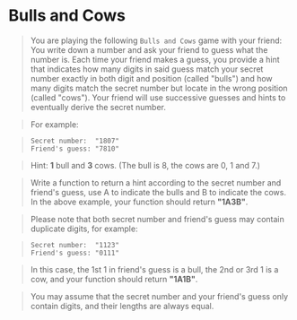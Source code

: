 Bulls and Cows
==============

>You are playing the following `Bulls and Cows` game with your friend: 
>You write down a number and ask your friend to guess what the number is. 
>Each time your friend makes a guess, you provide a hint that indicates 
>how many digits in said guess match your secret number exactly in both digit 
>and position (called "bulls") and how many digits match the secret number 
>but locate in the wrong position (called "cows"). Your friend will use 
>successive guesses and hints to eventually derive the secret number.

>For example:

>     Secret number:  "1807"
>     Friend's guess: "7810"

>Hint: **1** bull and **3** cows. (The bull is 8, the cows are 0, 1 and 7.)

>Write a function to return a hint according to the secret number and 
>friend's guess, use A to indicate the bulls and B to indicate the cows. 
>In the above example, your function should return **"1A3B"**.

>Please note that both secret number and friend's guess may contain 
>duplicate digits, for example:

>     Secret number:  "1123"
>     Friend's guess: "0111"

>In this case, the 1st 1 in friend's guess is a bull, the 2nd or 3rd 1 is a cow, 
>and your function should return **"1A1B"**.

>You may assume that the secret number and your friend's guess only contain 
>digits, and their lengths are always equal.
